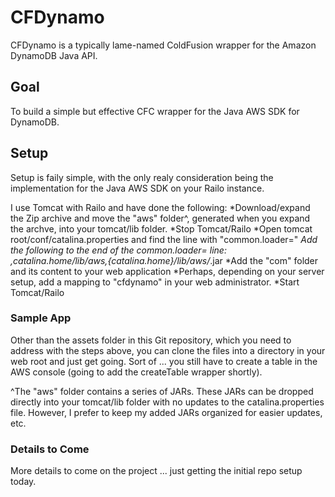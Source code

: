# CFDynamo #

CFDynamo is a typically lame-named ColdFusion wrapper for the Amazon DynamoDB Java API.

## Goal ##
To build a simple but effective CFC wrapper for the Java AWS SDK for DynamoDB.

## Setup ##
Setup is faily simple, with the only realy consideration being the implementation for the Java AWS SDK on your Railo instance. 

I use Tomcat with Railo and have done the following: 
*Download/expand the Zip archive and move the "aws" folder^, generated when you expand the archve, into your tomcat/lib folder.
*Stop Tomcat/Railo
*Open tomcat root/conf/catalina.properties and find the line with "common.loader="
*Add the following to the end of the common.loader= line: ,${catalina.home}/lib/aws,${catalina.home}/lib/aws/*.jar
*Add the "com" folder and its content to your web application
*Perhaps, depending on your server setup, add a mapping to "cfdynamo" in your web administrator. 
*Start Tomcat/Railo  

### Sample App ###
Other than the assets folder in this Git repository, which you need to address with the steps above, you can clone the files into a directory in your web root and just get going. Sort of ... you still have to create a table in the AWS console (going to add the createTable wrapper shortly).

^The "aws" folder contains a series of JARs. These JARs can be dropped directly into your tomcat/lib folder with no updates to the catalina.properties file. However, I prefer to keep my added JARs organized for easier updates, etc.   

### Details to Come ###
More details to come on the project ... just getting the initial repo setup today. 